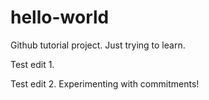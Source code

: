 # hello-world
Github tutorial project. Just trying to learn.

Test edit 1.

Test edit 2. Experimenting with commitments!
